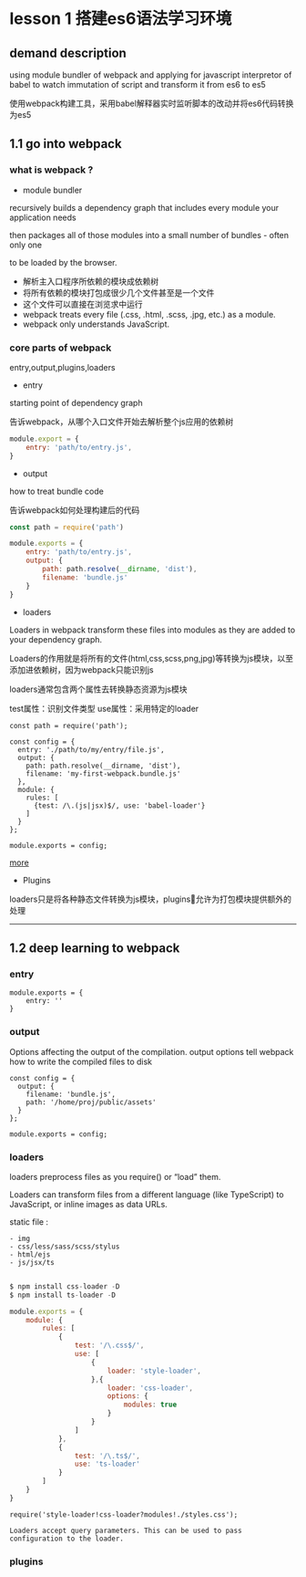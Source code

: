 # lesson 1 搭建es6语法学习环境

## demand description

using module bundler of webpack and applying for javascript interpretor of babel to watch immutation of script and transform it from es6 to es5

使用webpack构建工具，采用babel解释器实时监听脚本的改动并将es6代码转换为es5

## 1.1  go into webpack

### what is webpack ?

- module bundler

 recursively builds a dependency graph that includes every module your application needs
 
 then packages all of those modules into a small number of bundles - often only one
 
 to be loaded by the browser.

 - 解析主入口程序所依赖的模块成依赖树
 - 将所有依赖的模块打包成很少几个文件甚至是一个文件
 - 这个文件可以直接在浏览求中运行
 -  webpack treats every file (.css, .html, .scss, .jpg, etc.) as a module. 
 - webpack only understands JavaScript.


### core parts of webpack

entry,output,plugins,loaders

- entry

starting point of dependency graph

告诉webpack，从哪个入口文件开始去解析整个js应用的依赖树

```js
module.export = {
	entry: 'path/to/entry.js',
}
```

- output

how to treat bundle code

告诉webpack如何处理构建后的代码

```js
const path = require('path')

module.exports = {
	entry: 'path/to/entry.js',
	output: {
		path: path.resolve(__dirname, 'dist'),
		filename: 'bundle.js'
	}
}
```

- loaders

Loaders in webpack transform these files into modules as they are added to your dependency graph.

Loaders的作用就是将所有的文件(html,css,scss,png,jpg)等转换为js模块，以至添加进依赖树，因为webpack只能识别js

loaders通常包含两个属性去转换静态资源为js模块

test属性：识别文件类型
use属性：采用特定的loader

```
const path = require('path');

const config = {
  entry: './path/to/my/entry/file.js',
  output: {
    path: path.resolve(__dirname, 'dist'),
    filename: 'my-first-webpack.bundle.js'
  },
  module: {
    rules: [
      {test: /\.(js|jsx)$/, use: 'babel-loader'}
    ]
  }
};

module.exports = config;
```
[more](https://webpack.js.org/concepts/loaders/)

- Plugins

loaders只是将各种静态文件转换为js模块，plugins允许为打包模块提供额外的处理

---

## 1.2 deep learning to webpack

### entry

```
module.exports = {
	entry: ''
}
```

### output 

Options affecting the output of the compilation. output options tell webpack how to write the compiled files to disk

```
const config = {
  output: {
    filename: 'bundle.js',
    path: '/home/proj/public/assets'
  }
};

module.exports = config;
```

### loaders

loaders preprocess files as you require() or “load” them.

Loaders can transform files from a different language (like TypeScript) to JavaScript, or inline images as data URLs. 

static file : 

	- img
	- css/less/sass/scss/stylus
	- html/ejs
	- js/jsx/ts


```js

$ npm install css-loader -D
$ npm install ts-loader -D

module.exports = {
	module: {
		rules: [
			{
				test: '/\.css$/',
				use: [
					{
						loader: 'style-loader',
					},{
						loader: 'css-loader',
						options: {
							modules: true
						}
					}
				]
			},
			{
				test: '/\.ts$/',
				use: 'ts-loader'
			}
		]
	}
}

```

```
require('style-loader!css-loader?modules!./styles.css');

Loaders accept query parameters. This can be used to pass configuration to the loader.
```

### plugins


